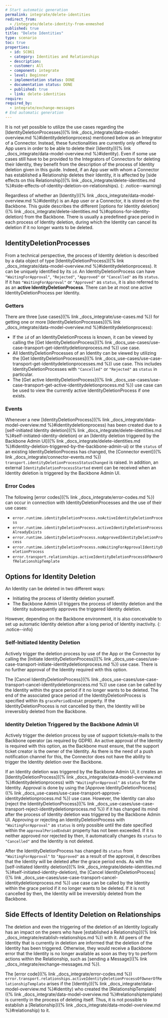 ```yaml
---
# Start automatic generation
permalink: integrate/delete-identities
redirect_from:
  - /integrate/delete-identity-from-enmeshed
published: true
title: "Delete Identities"
type: scenario
toc: true
properties:
  - id: SC061
  - category: Identities and Relationships
  - description:
  - customer: All
  - component: integrate
  - level: Beginner
  - implementation status: DONE
  - documentation status: DONE
  - published: true
  - link: delete-identities
require:
required_by:
  - integrate/exchange-messages
# End automatic generation
---
```


It is not yet possible to utilize the use cases regarding the [IdentityDeletionProcesses]({% link _docs_integrate/data-model-overview.md %}#identitydeletionprocess) mentioned below as an Integrator of a Connector. Instead, these functionalities are currently only offered to App users in order to be able to delete their [Identity]({% link _docs_integrate/data-model-overview.md %}#identity). Even if some use cases still have to be provided to the Integrators of Connectors for deleting their Identity, they benefit from the description of the process of Identity deletion given in this guide. Indeed, if an App user with whom a Connector has established a Relationship deletes their Identity, it is affected by [side effects on this Relationship]({% link _docs_integrate/delete-identities.md %}#side-effects-of-identity-deletion-on-relationships).
{: .notice--warning}

Regardless of whether an [Identity]({% link _docs_integrate/data-model-overview.md %}#identity) is an App user or a Connector, it is stored on the Backbone.
This guide describes the different [options for Identity deletion]({% link _docs_integrate/delete-identities.md %}#options-for-identity-deletion) from the Backbone.
There is usually a predefined grace period in each process of Identity deletion, during which the Identity can cancel its deletion if it no longer wants to be deleted.

## IdentityDeletionProcesses

From a technical perspective, the process of Identity deletion is described by a data object of type [IdentityDeletionProcess]({% link _docs_integrate/data-model-overview.md %}#identitydeletionprocess). It can be uniquely identified by its `id`.
An IdentityDeletionProcess can have `"WaitingForApproval"`, `"Rejected"`, `"Approved"` or `"Cancelled"` as its `status`.
If it has `"WaitingForApproval"` or `"Approved"` as `status`, it is also referred to as an **active IdentityDeletionProcess**.
There can be at most one active IdentityDeletionProcess per Identity.

### Getters

There are three [use cases]({% link _docs_integrate/use-cases.md %}) for getting one or more [IdentityDeletionProcesses]({% link _docs_integrate/data-model-overview.md %}#identitydeletionprocess):

- If the `id` of an IdentityDeletionProcess is known, it can be viewed by calling the [Get IdentityDeletionProcess]({% link _docs_use-cases/use-case-transport-get-identitydeletionprocess.md %}) use case.
- All IdentityDeletionProcesses of an Identity can be viewed by utilizing the [Get IdentityDeletionProcesses]({% link _docs_use-cases/use-case-transport-get-identitydeletionprocesses.md %}) use case. This includes IdentityDeletionProcesses with `"Cancelled"` or `"Rejected"` as `status` in particular.
- The [Get active IdentityDeletionProcess]({% link _docs_use-cases/use-case-transport-get-active-identitydeletionprocess.md %}) use case can be used to view the currently active IdentityDeletionProcess if one exists.

### Events

Whenever a new [IdentityDeletionProcess]({% link _docs_integrate/data-model-overview.md %}#identitydeletionprocess) has been created due to a [self-initiated Identity deletion]({% link _docs_integrate/delete-identities.md %}#self-initiated-identity-deletion) or an [Identity deletion triggered by the Backbone Admin UI]({% link _docs_integrate/delete-identities.md %}#identity-deletion-triggered-by-the-backbone-admin-ui) or the `status` of an existing IdentityDeletionProcess has changed, the [Connector event]({% link _docs_integrate/connector-events.md %}) `transport.identityDeletionProcessStatusChanged` is raised. In addition, an external `IdentityDeletionProcessStarted` event can be received when an Identity deletion is triggered by the Backbone Admin UI.

### Error Codes

The following [error codes]({% link _docs_integrate/error-codes.md %}) can occur in connection with IdentityDeletionProcesses and the use of their use cases:

- `error.runtime.identityDeletionProcess.noActiveIdentityDeletionProcess`
- `error.runtime.identityDeletionProcess.activeIdentityDeletionProcessAlreadyExists`
- `error.runtime.identityDeletionProcess.noApprovedIdentityDeletionProcess`
- `error.runtime.identityDeletionProcess.noWaitingForApprovalIdentityDeletionProcess`
- `error.transport.relationships.activeIdentityDeletionProcessOfOwnerOfRelationshipTemplate`

## Options for Identity Deletion

An Identity can be deleted in two different ways:

- Initiating the process of Identity deletion yourself.
- The Backbone Admin UI triggers the process of Identity deletion and the Identity subsequently approves the triggered Identity deletion.

However, depending on the Backbone environment, it is also conceivable to set up automatic Identity deletion after a long period of Identity inactivity.
{: .notice--info}

### Self-Initiated Identity Deletion

Actively trigger the deletion process by use of the App or the Connector by calling the [Initiate IdentityDeletionProcess]({% link _docs_use-cases/use-case-transport-initiate-identitydeletionprocess.md %}) use case.
There is no further approval of the Identity required with this option.

The [Cancel IdentityDeletionProcess]({% link _docs_use-cases/use-case-transport-cancel-identitydeletionprocess.md %}) use case can be called by the Identity within the grace period if it no longer wants to be deleted.
The end of the associated grace period of the IdentityDeletionProcess is specified within its `gracePeriodEndsAt` property.
If the IdentityDeletionProcess is not cancelled by then, the Identity will be irreversibly deleted from the Backbone.

### Identity Deletion Triggered by the Backbone Admin UI

Actively trigger the deletion process by use of support tickets/e-mails to the Backbone operator (as required by GDPR).
An active approval of the Identity is required with this option, as the Backbone must ensure, that the support ticket creator is the owner of the Identity.
As there is the need of a push notification channel for this, the Connector does not have the ability to trigger the Identity deletion over the Backbone.

If an Identity deletion was triggered by the Backbone Admin UI, it creates an [IdentityDeletionProcess]({% link _docs_integrate/data-model-overview.md %}#identitydeletionprocess) with `"WaitingForApproval"` as `status` for the Identity.
Approval is done by using the [Approve IdentityDeletionProcess]({% link _docs_use-cases/use-case-transport-approve-identitydeletionprocess.md %}) use case.
However, the Identity can also [reject the IdentityDeletionProcess]({% link _docs_use-cases/use-case-transport-reject-identitydeletionprocess.md %}) if it has changed its mind after the process of Identity deletion was triggered by the Backbone Admin UI.
Approving or rejecting an IdentityDeletionProcess with `"WaitingForApproval"` as `status` is only possible until the date specified within the `approvalPeriodEndsAt` property has not been exceeded.
If it is neither approved nor rejected by then, it automatically changes its `status` to `"Cancelled"` and the Identity is not deleted.

After the IdentityDeletionProcess has changed its `status` from `"WaitingForApproval"` to `"Approved"` as a result of the approval, it describes that the Identity will be deleted after the grace period ends.
As with the [self-initiated Identity deletion]({% link _docs_integrate/delete-identities.md %}#self-initiated-identity-deletion), the [Cancel IdentityDeletionProcess]({% link _docs_use-cases/use-case-transport-cancel-identitydeletionprocess.md %}) use case can be called by the Identity within the grace period if it no longer wants to be deleted.
If it is not cancelled by then, the Identity will be irreversibly deleted from the Backbone.

## Side Effects of Identity Deletion on Relationships

The deletion and even the triggering of the deletion of an Identity logically has an impact on the peers who have [established a Relationship]({% link _docs_integrate/establish-relationships.md %}) with it.
All peers of the Identity that is currently in deletion are informed that the deletion of the Identity has been triggered.
Otherwise, they would receive a Backbone error that the Identity is no longer available as soon as they try to perform actions within the Relationship, such as [sending a Message]({% link _docs_integrate/exchange-messages.md %}).

The [error code]({% link _docs_integrate/error-codes.md %}) `error.transport.relationships.activeIdentityDeletionProcessOfOwnerOfRelationshipTemplate` arises if the [Identity]({% link _docs_integrate/data-model-overview.md %}#identity) who created the [RelationshipTemplate]({% link _docs_integrate/data-model-overview.md %}#relationshiptemplate) is currently in the process of deleting itself. Thus, it is not possible to establish a [Relationship]({% link _docs_integrate/data-model-overview.md %}#relationship) to it.

